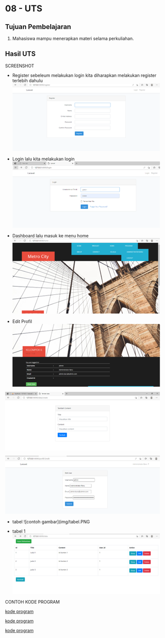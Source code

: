 # 08 - UTS

## Tujuan Pembelajaran

1. Mahasiswa mampu menerapkan materi selama perkuliahan.

## Hasil UTS

SCREENSHOT

- Register
sebeleum melakukan login kita diharapkan melakukan register terlebih dahulu
![contoh gambar](img/register.PNG)

- Login
lalu kita melakukan login
![contoh gambar](img/login.PNG)

- Dashboard
lalu masuk ke menu home
![contoh gambar](img/home.PNG)

- Edit Profil
![contoh gambar](img/data.PNG)

![contoh gambar](img/inputdata.PNG)

![contoh gambar](img/ubahdata.PNG)

- tabel 
![contoh gambar](img/tabel.PNG

- tabel 1 
![contoh gambar](img/tabel1.PNG)



CONTOH KODE PROGRAM <br>

[kode program](../../src/08_Uts/routes/view/web.php)

[kode program](../../src/08_Uts/layouts/app.blade.php)

[kode program](../../src/08_Uts/layouts/app2.blade.php)

